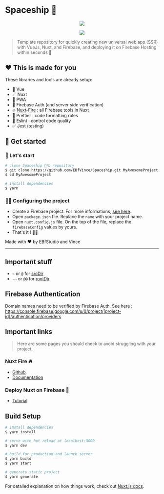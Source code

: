 # Spaceship 🚀

<p align="center">
  <img src="https://repository-images.githubusercontent.com/230308423/51f50100-6386-11ea-873f-0b12486b8383"/>
</p>

<p align="center">
  <a href="https://gitmoji.carloscuesta.me/"><img src="https://img.shields.io/badge/gitmoji-%20😜%20😍-FFDD67.svg?style=flat-square"/></a>
</p>

> Template repository for quickly creating new universal web app (SSR) with VueJs, Nuxt, and Firebase, and deploying it on Firebase Hosting within seconds 🚀

## ❤ This is made for you

These libraries and tools are already setup:

- 🤘 Vue
- ☄ Nuxt
- 📱 PWA
- 👤 Firebase Auth (and server side verification)
- 🔥 [Nuxt-Fire](https://github.com/lupas/nuxt-fire) : all Firebase tools in Nuxt
- 💄 Prettier : code formatting rules
- 🚨 Eslint : control code quality
- ✅ Jest (testing)

## 🚀 Get started

### 🍺 Let's start

``` bash
# clone Spaceship 🚀🪐 repository
$ git clone https://github.com/EBfVince/Spaceship.git MyAwesomeProject
$ cd MyAwesomeProject

# install dependencies
$ yarn
```

### 👨‍🔧 Configuring the project

- Create a Firebase project. For more informations, [see here](https://firebase.google.com/).
- Open `package.json` file. Replace the `name` with your project name.
- Open `nuxt.config.js` file. On the top of the file, replace the `firebaseConfig` values by yours.
- That's it ! 🎉🍻

Made with ❤ by EBfStudio and Vince

-----

## Important stuff

- `~` or `@` for [srcDir](https://nuxtjs.org/api/configuration-srcdir)
- `~~` or `@@` for [rootDir](https://nuxtjs.org/api/configuration-rootdir)

## Firebase Authentication

Domain names need to be verified by Firebase Auth.
See here : <https://console.firebase.google.com/u/0/project/[project-id]/authentication/providers>

## Important links

> Here are some pages you should check to avoid struggling with your project.

### Nuxt Fire 🔥

- [Github](https://github.com/lupas/nuxt-fire)
- [Documentation](https://nuxtfire.netlify.com/)

### Deploy Nuxt on Firebase 🚀

- [Tutorial](https://dev.to/kiritchoukc/deploy-nuxt-on-firebase-4ad8)

## Build Setup

```bash
# install dependencies
$ yarn install

# serve with hot reload at localhost:3000
$ yarn dev

# build for production and launch server
$ yarn build
$ yarn start

# generate static project
$ yarn generate
```

For detailed explanation on how things work, check out [Nuxt.js docs](https://nuxtjs.org).
